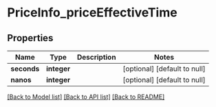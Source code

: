 # PriceInfo_priceEffectiveTime

## Properties
Name | Type | Description | Notes
------------ | ------------- | ------------- | -------------
**seconds** | **integer** |  | [optional] [default to null]
**nanos** | **integer** |  | [optional] [default to null]

[[Back to Model list]](../README.md#documentation-for-models) [[Back to API list]](../README.md#documentation-for-api-endpoints) [[Back to README]](../README.md)


